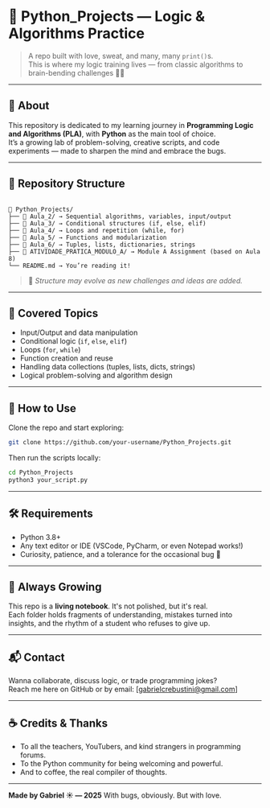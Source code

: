 # 🐍 Python_Projects — Logic & Algorithms Practice

> A repo built with love, sweat, and many, many `print()`s.  
> This is where my logic training lives — from classic algorithms to brain-bending challenges 🧠✨

---

## 📌 About

This repository is dedicated to my learning journey in **Programming Logic and Algorithms (PLA)**, with **Python** as the main tool of choice.  
It’s a growing lab of problem-solving, creative scripts, and code experiments — made to sharpen the mind and embrace the bugs.

---

## 📂 Repository Structure

```

📁 Python_Projects/
├── 📁 Aula_2/ → Sequential algorithms, variables, input/output
├── 📁 Aula_3/ → Conditional structures (if, else, elif)
├── 📁 Aula_4/ → Loops and repetition (while, for)
├── 📁 Aula_5/ → Functions and modularization
├── 📁 Aula_6/ → Tuples, lists, dictionaries, strings
├── 📁 ATIVIDADE_PRATICA_MODULO_A/ → Module A Assignment (based on Aula 8)
└── README.md → You’re reading it!

````

> 📎 *Structure may evolve as new challenges and ideas are added.*

---

## 🧠 Covered Topics

- Input/Output and data manipulation  
- Conditional logic (`if`, `else`, `elif`)  
- Loops (`for`, `while`)  
- Function creation and reuse  
- Handling data collections (tuples, lists, dicts, strings)  
- Logical problem-solving and algorithm design  

---

## 🚀 How to Use

Clone the repo and start exploring:

```bash
git clone https://github.com/your-username/Python_Projects.git
````

Then run the scripts locally:

```bash
cd Python_Projects
python3 your_script.py
```

---

## 🛠 Requirements

* Python 3.8+
* Any text editor or IDE (VSCode, PyCharm, or even Notepad works!)
* Curiosity, patience, and a tolerance for the occasional bug 🐛

---

## 🌱 Always Growing

This repo is a **living notebook**. It's not polished, but it's real.  
Each folder holds fragments of understanding, mistakes turned into insights, and the rhythm of a student who refuses to give up.

---

## 📬 Contact

Wanna collaborate, discuss logic, or trade programming jokes?  
Reach me here on GitHub or by email: [gabrielcrebustini@gmail.com]

---

## ☕ Credits & Thanks

* To all the teachers, YouTubers, and kind strangers in programming forums.
* To the Python community for being welcoming and powerful.
* And to coffee, the real compiler of thoughts.

---

**Made by Gabriel ☀️ — 2025**
With bugs, obviously. But with love.

```
